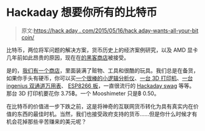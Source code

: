 # Hackaday 想要你所有的比特币

> 原文:[https://hack aday . com/2015/05/16/hack aday-wants-all-your-bit coin/](https://hackaday.com/2015/05/16/hackaday-wants-all-your-bitcoin/)

比特币，两位将军问题的解决方案，货币历史上的经济案例研究，以及 AMD 显卡几年前如此昂贵的原因，现在在[的黑客商店](http://store.hackaday.com)被接受。

是的，[我们有一个商店](http://store.hackaday.com/)，里面装满了赃物、工具和很酷的玩具。我们总是在备货，如果你手头有硬币，你可以买[一个很棒的小逻辑分析仪](http://store.hackaday.com/products/dslogic)、[一台 3D 打印机](http://store.hackaday.com/products/bukito-portable)、[一台 ingenius 双通道万用表](http://store.hackaday.com/collections/new/products/mooshimeter-1-0)、 [ESP8266 板](http://store.hackaday.com/collections/new/products/wifi-serial-module-esp8266)，一直很流行的 [Hackaday swag](http://store.hackaday.com/collections/swag-t-shirts) 等等。那台 3D 打印机要花你 3.75฿。一个 Mooshimeter 只是฿ 0.50。

在比特币的价值进一步下跌之前，这是将神奇的互联网货币转化为具有真实内在价值的东西的最佳时机。当然，我们也接受政府支持的货币……但是你什么时候才有机会花掉那些辛苦赚来的美元呢？